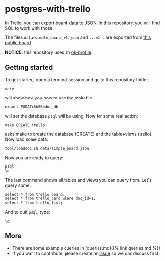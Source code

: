 postgres-with-trello
====================

In [Trello][], you can [export board-data to JSON][export]. In this repository, you will find SQL to work with those.

The files `data/simple_board_v1.json` and `...v2..` are exported from [this public board][simple_board].

**NOTICE**: this repository uses an [ok-profile][ok].


Getting started
---------------

To get started, open a terminal session and go to this repository folder.

	make 

will show how you how to use the makefile.

	export PGDATABASE=doc_db

will set the database `psql` will be using. Now for some real action:

	make CREATE trello

asks make to create the database (CREATE) and the table+views (trello). Now load some data:

	tool/loaddoc.sh data/simple_board.json

Now you are ready to query:

	psql
	\d

The last command shows all tables and views you can query from. Let's query some:

	select * from trello_board;
	select * from trello_card where doc_id=1;
	select * from trello_list;

And to quit `psql`, type:

	\q


More
----

* There are some example queries in [queries.md]({% link queries.md %})
* If you want to contribute, please create an [issue][issue] so we can discuss first


[Trello]: https://trello.com/
[export]: https://help.trello.com/article/747-exporting-data-from-trello-1
[simple_board]: https://trello.com/b/ZWvFVK9Z/postgres-with-trello
[ok]: https://github.com/secretGeek/ok-bash
[issue]: https://github.com/doekman/postgres-with-trello/issues
